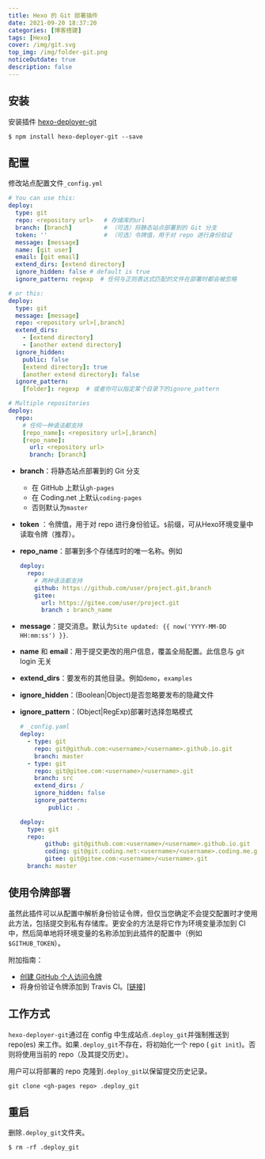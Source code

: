 ```yaml
---
title: Hexo 的 Git 部署插件
date: 2021-09-20 18:37:20
categories: [博客搭建]
tags: [Hexo]
cover: /img/git.svg
top_img: /img/folder-git.png
noticeOutdate: true
description: false
---
```



<!-- more -->

## 安装

安装插件 [hexo-deployer-git](https://github.com/hexojs/hexo-deployer-git)

```shell
$ npm install hexo-deployer-git --save
```

## 配置

修改站点配置文件`_config.yml`

```yaml
# You can use this:
deploy:
  type: git
  repo: <repository url>   # 存储库的url
  branch: [branch]         # （可选）将静态站点部署到的 Git 分支
  token: ''                # （可选）令牌值，用于对 repo 进行身份验证
  message: [message]
  name: [git user]
  email: [git email]
  extend_dirs: [extend directory]
  ignore_hidden: false # default is true
  ignore_pattern: regexp  # 任何与正则表达式匹配的文件在部署时都会被忽略

# or this:
deploy:
  type: git
  message: [message]
  repo: <repository url>[,branch]
  extend_dirs:
    - [extend directory]
    - [another extend directory]
  ignore_hidden:
    public: false
    [extend directory]: true
    [another extend directory]: false
  ignore_pattern:
    [folder]: regexp  # 或者你可以指定某个目录下的ignore_pattern

# Multiple repositories
deploy:
  repo:
    # 任何一种语法都支持
    [repo_name]: <repository url>[,branch]
    [repo_name]:
      url: <repository url>
      branch: [branch]
```

- **branch**：将静态站点部署到的 Git 分支
  
  - 在 GitHub 上默认`gh-pages`
  - 在 Coding.net 上默认`coding-pages`
  - 否则默认为`master`
  
- **token** ：令牌值，用于对 repo 进行身份验证。`$`前缀，可从Hexo环境变量中读取令牌（推荐）。

- **repo_name**：部署到多个存储库时的唯一名称。例如

  ```yaml
  deploy:
    repo:
      # 两种语法都支持
      github: https://github.com/user/project.git,branch 
      gitee:
        url: https://gitee.com/user/project.git 
        branch : branch_name
  ```
  
- **message**：提交消息。默认为`Site updated: {{ now('YYYY-MM-DD HH:mm:ss') }}`.

- **name** 和 **email**：用于提交更改的用户信息，覆盖全局配置。此信息与 git login 无关

- **extend_dirs**：要发布的其他目录。例如`demo`，`examples`

- **ignore_hidden**：(Boolean|Object)是否忽略要发布的隐藏文件

- **ignore_pattern**：(Object|RegExp)部署时选择忽略模式

  ```yaml
  # _config.yaml
  deploy:
    - type: git
      repo: git@github.com:<username>/<username>.github.io.git
      branch: master
    - type: git
      repo: git@gitee.com:<username>/<username>.git
      branch: src
      extend_dirs: /
      ignore_hidden: false
      ignore_pattern:
          public: .
  ```
  ```yaml
  deploy:
    type: git
    repo: 
         github: git@github.com:<username>/<username>.github.io.git
         coding: git@git.coding.net:<username>/<username>.coding.me.git
         gitee: git@gitee.com:<username>/<username>.git
    branch: master
  ```

## 使用令牌部署

虽然此插件可以从配置中解析身份验证令牌，但仅当您确定不会提交配置时才使用此方法，包括提交到私有存储库。更安全的方法是将它作为环境变量添加到 CI 中，然后简单地将环境变量的名称添加到此插件的配置中（例如`$GITHUB_TOKEN`）。

附加指南：

- [创建 GitHub 个人访问令牌](https://docs.github.com/cn/github/authenticating-to-github/keeping-your-account-and-data-secure/creating-a-personal-access-token)
- 将身份验证令牌添加到 Travis CI。[[链接\]](https://easyhexo.com/1-Hexo-install-and-config/1-5-continuous-integration.html#%E4%BB%80%E4%B9%88%E6%98%AF%E6%8C%81%E7%BB%AD%E9%9B%86%E6%88%90)

## 工作方式

`hexo-deployer-git`通过在 config 中生成站点`.deploy_git`并强制推送到 repo(es) 来工作。如果`.deploy_git`不存在，将初始化一个 repo ( `git init`)。否则将使用当前的 repo（及其提交历史）。

用户可以将部署的 repo 克隆到`.deploy_git`以保留提交历史记录。

```shell
git clone <gh-pages repo> .deploy_git
```

## 重启

删除`.deploy_git`文件夹。

```shell
$ rm -rf .deploy_git
```
